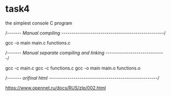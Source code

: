 # task4
the simplest console C program

/*------- Manual compiling --------------------------------------------------*/

gcc -o main main.c functions.c

/*------- Manual separate compiling and linking -----------------------------*/

gcc -c main.c
gcc -c functions.c
gcc -o main main.o functions.o


/*------- orifinal html -----------------------------------------------------*/

https://www.opennet.ru/docs/RUS/zlp/002.html
